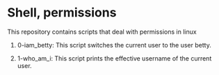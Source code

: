 # Shell, permissions
This repository contains scripts that deal with permissions in linux

1. 0-iam_betty: This script switches the current user to the user betty.

2. 1-who_am_i: This script prints the effective username of the current user.